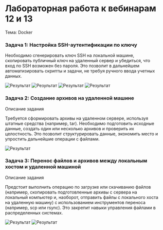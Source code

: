 # Лабораторная работа к вебинарам 12 и 13
Тема: Docker

### Задача 1: Настройка SSH-аутентификации по ключу

Необходимо сгенерировать ключ SSH на локальной машине, скопировать публичный
ключ на удаленный сервер и убедиться, что вход по SSH возможен без пароля. Это
позволит в дальнейшем автоматизировать скрипты и задачи, не требуя ручного ввода
учетных данных.

![Результат](images/1.1.jpg)
![Результат](images/1.2.jpg)
![Результат](images/1.3.jpg)
![Результат](images/1.4.jpg)

### Задача 2: Создание архивов на удаленной машине
Описание задания

Требуется сформировать архивы на удаленном сервере, используя штатные средства
(например, tar). Необходимо подготовить исходные данные, создать один или
несколько архивов и проверить их целостность. Это позволит структурировать данные,
экономить место и упростить дальнейшие операции с файлами.

![Результат](images/2.jpg)

### Задача 3: Перенос файлов и архивов между локальным хостом и удаленной машиной
Описание задания

Предстоит выполнить операцию по загрузке или скачиванию файлов (например,
скопировать подготовленные архивы с сервера на локальный компьютер и, наоборот,
отправить файлы с локального хоста на удаленную машину) с использованием
инструментов переноса (например, scp или rsync). Это закрепит навыки управления
файлами в распределенных системах.

![Результат](images/3.2.jpg)
![Результат](images/3.1.jpg)


